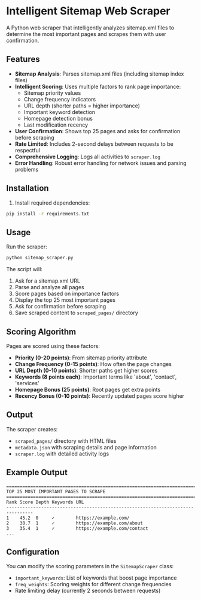# Intelligent Sitemap Web Scraper

A Python web scraper that intelligently analyzes sitemap.xml files to determine the most important pages and scrapes them with user confirmation.

## Features

- **Sitemap Analysis**: Parses sitemap.xml files (including sitemap index files)
- **Intelligent Scoring**: Uses multiple factors to rank page importance:
  - Sitemap priority values
  - Change frequency indicators
  - URL depth (shorter paths = higher importance)
  - Important keyword detection
  - Homepage detection bonus
  - Last modification recency
- **User Confirmation**: Shows top 25 pages and asks for confirmation before scraping
- **Rate Limited**: Includes 2-second delays between requests to be respectful
- **Comprehensive Logging**: Logs all activities to `scraper.log`
- **Error Handling**: Robust error handling for network issues and parsing problems

## Installation

1. Install required dependencies:
```bash
pip install -r requirements.txt
```

## Usage

Run the scraper:
```bash
python sitemap_scraper.py
```

The script will:
1. Ask for a sitemap.xml URL
2. Parse and analyze all pages
3. Score pages based on importance factors
4. Display the top 25 most important pages
5. Ask for confirmation before scraping
6. Save scraped content to `scraped_pages/` directory

## Scoring Algorithm

Pages are scored using these factors:

- **Priority (0-20 points)**: From sitemap priority attribute
- **Change Frequency (0-15 points)**: How often the page changes
- **URL Depth (0-10 points)**: Shorter paths get higher scores
- **Keywords (8 points each)**: Important terms like 'about', 'contact', 'services'
- **Homepage Bonus (25 points)**: Root pages get extra points
- **Recency Bonus (0-10 points)**: Recently updated pages score higher

## Output

The scraper creates:
- `scraped_pages/` directory with HTML files
- `metadata.json` with scraping details and page information
- `scraper.log` with detailed activity logs

## Example Output

```
================================================================================
TOP 25 MOST IMPORTANT PAGES TO SCRAPE
================================================================================
Rank Score Depth Keywords URL
--------------------------------------------------------------------------------
1    45.2  0     ✓        https://example.com/
2    38.7  1     ✓        https://example.com/about
3    35.4  1     ✓        https://example.com/contact
...
```

## Configuration

You can modify the scoring parameters in the `SitemapScraper` class:
- `important_keywords`: List of keywords that boost page importance
- `freq_weights`: Scoring weights for different change frequencies
- Rate limiting delay (currently 2 seconds between requests)